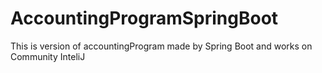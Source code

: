 # AccountingProgramSpringBoot
This is version of accountingProgram made by Spring Boot and works on Community InteliJ
